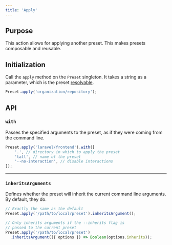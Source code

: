 ```yaml
---
title: 'Apply'
---
```


## Purpose

This action allows for applying another preset. This makes presets composable and reusable.

## Initialization

Call the `apply` method on the `Preset` singleton. It takes a string as a parameter, which is the preset [resolvable](/docs/basics/getting-started#usage).

```ts
Preset.apply('organization/repository');
```

## API

### `with`

Passes the specified arguments to the preset, as if they were coming from the command line.

```ts
Preset.apply('laravel/frontend').with([
	'.', // directory in which to apply the preset
	'tall', // name of the preset
	'--no-interaction', // disable interactions
]);
```

---

### `inheritsArguments`

Defines whether the preset will inherit the current command line arguments. By default, they do.

<!-- prettier-ignore -->
```ts
// Exactly the same as the default
Preset.apply('/path/to/local/preset').inheritsArgument();

// Only inherits arguments if the --inherits flag is
// passed to the current preset
Preset.apply('/path/to/local/preset')
  .inheritsArgument(({ options }) => Boolean(options.inherits));
```
